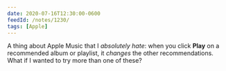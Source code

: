 ```yaml
---
date: 2020-07-16T12:30:00-0600
feedId: /notes/1230/
tags: [Apple]
---
```


A thing about Apple Music that I *absolutely hate*: when you click <b>Play</b> on a recommended album or playlist, it *changes* the other recommendations. What if I wanted to try more than one of these?